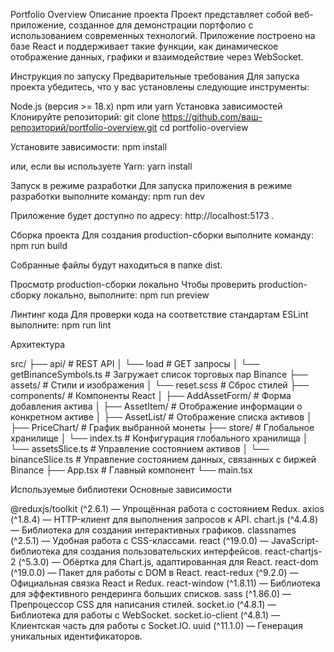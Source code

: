 Portfolio Overview
Описание проекта
Проект представляет собой веб-приложение, созданное для демонстрации портфолио с использованием современных технологий. Приложение построено на базе React и поддерживает такие функции, как динамическое отображение данных, графики и взаимодействие через WebSocket.

Инструкция по запуску
Предварительные требования
Для запуска проекта убедитесь, что у вас установлены следующие инструменты:

Node.js (версия >= 18.x)
npm или yarn
Установка зависимостей
Клонируйте репозиторий:
git clone https://github.com/ваш-репозиторий/portfolio-overview.git
cd portfolio-overview

Установите зависимости:
npm install

или, если вы используете Yarn:
yarn install

Запуск в режиме разработки
Для запуска приложения в режиме разработки выполните команду:
npm run dev

Приложение будет доступно по адресу: http://localhost:5173 .

Сборка проекта
Для создания production-сборки выполните команду:
npm run build

Собранные файлы будут находиться в папке dist.

Просмотр production-сборки локально
Чтобы проверить production-сборку локально, выполните:
npm run preview

Линтинг кода
Для проверки кода на соответствие стандартам ESLint выполните:
npm run lint


Архитектура

src/
├── api/                            # REST API
│   └── load                        # GET запросы
│       └── getBinanceSymbols.ts    # Загружает список торговых пар Binance
├── assets/                         # Стили и изображения
│   └── reset.scss                  # Сброс стилей
├── components/                     # Компоненты React
│   ├── AddAssetForm/               # Форма добавления актива
│   ├── AssetItem/                  # Отображение информации о конкретном активе
│   ├── AssetList/                  # Отображение списка активов
│   ├── PriceChart/                 # График выбранной монеты
├── store/                          # Глобальное хранилище
│   └── index.ts                    # Конфигурация глобального хранилища
│   └── assetsSlice.ts              # Управление состоянием активов
│   └── binanceSlice.ts             # Управление состоянием данных, связанных с биржей Binance
├── App.tsx                         # Главный компонент
└── main.tsx 


Используемые библиотеки
Основные зависимости


@reduxjs/toolkit (^2.6.1) — Упрощённая работа с состоянием Redux.
axios (^1.8.4) — HTTP-клиент для выполнения запросов к API.
chart.js (^4.4.8) — Библиотека для создания интерактивных графиков.
classnames (^2.5.1) — Удобная работа с CSS-классами.
react (^19.0.0) — JavaScript-библиотека для создания пользовательских интерфейсов.
react-chartjs-2 (^5.3.0) — Обёртка для Chart.js, адаптированная для React.
react-dom (^19.0.0) — Пакет для работы с DOM в React.
react-redux (^9.2.0) — Официальная связка React и Redux.
react-window (^1.8.11) — Библиотека для эффективного рендеринга больших списков.
sass (^1.86.0) — Препроцессор CSS для написания стилей.
socket.io (^4.8.1) — Библиотека для работы с WebSocket.
socket.io-client (^4.8.1) — Клиентская часть для работы с Socket.IO.
uuid (^11.1.0) — Генерация уникальных идентификаторов.